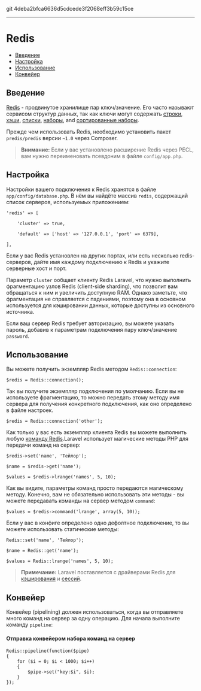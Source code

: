 git 4deba2bfca6636d5cdcede3f2068eff3b59c15ce

---

# Redis

- [Введение](#introduction)
- [Настройка](#configuration)
- [Использование](#usage)
- [Конвейер](#pipelining)

<a name="introduction"></a>
## Введение

[Redis](http://redis.io) - продвинутое хранилище пар ключ/значение. Его часто называют сервисом структур данных, так как ключи могут содержать [строки](http://redis.io/topics/data-types#strings), [хэши](http://redis.io/topics/data-types#hashes), [списки](http://redis.io/topics/data-types#lists), [наборы](http://redis.io/topics/data-types#sets), and [сортированные наборы](http://redis.io/topics/data-types#sorted-sets).

Прежде чем использовать Redis, необходимо установить пакет `predis/predis` версии `~1.0` через Composer.

> **Внимание:** Если у вас установлено расширение Redis через PECL, вам нужно переименовать псевдоним в файле `config/app.php`.

<a name="configuration"></a>
## Настройка

Настройки вашего подключения к Redis хранятся в файле `app/config/database.php`. В нём вы найдёте массив `redis`, содержащий список серверов, используемых приложением:

	'redis' => [

		'cluster' => true,

		'default' => ['host' => '127.0.0.1', 'port' => 6379],

	],

Если у вас Redis установлен на других портах, или есть несколько redis-серверов, дайте имя каждому подключению к Redis и укажите серверные хост и порт.

Параметр `cluster` ообщает клиенту Redis Laravel, что нужно выполнить фрагментацию узлов Redis (client-side sharding), что позволит вам обращаться к ним и увеличить доступную RAM. Однако заметьте, что фрагментация не справляется с падениями, поэтому она в основном используется для кэшировании данных, которые доступны из основного источника.

Если ваш сервер Redis требует авторизацию, вы можете указать пароль, добавив к параметрам подключения пару ключ/значение `password`.

<a name="usage"></a>
## Использование

Вы можете получить экземпляр Redis методом `Redis::connection`:

	$redis = Redis::connection();

Так вы получите экземпляр подключения по умолчанию. Если вы не используете фрагментацию, то можно передать этому методу имя сервера для получения конкретного подключения, как оно определено в файле настроек.

	$redis = Redis::connection('other');

Как только у вас есть экземпляр клиента Redis вы можете выполнить любую [команду Redis](http://redis.io/commands).Laravel использует магические методы PHP для передачи команд на сервер:

	$redis->set('name', 'Тейлор');

	$name = $redis->get('name');

	$values = $redis->lrange('names', 5, 10);

Как вы видите, параметры команд просто передаются магическому методу. Конечно, вам не обязательно использовать эти методы - вы можете передавать команды на сервер методом `command`:

	$values = $redis->command('lrange', array(5, 10));

Если у вас в конфиге определено одно дефолтное подключение, то вы можете использовать статические методы:

	Redis::set('name', 'Тейлор');

	$name = Redis::get('name');

	$values = Redis::lrange('names', 5, 10);

> **Примечание:** Laravel поставляется с драйверами Redis для [кэширования](/docs/5.0/cache) и [сессий](/docs/5.0/session).

<a name="pipelining"></a>
## Конвейер

Конвейер (pipelining) должен использоваться, когда вы отправляете много команд на сервер за одну операцию. Для начала выполните команду `pipeline`:

#### Отправка конвейером набора команд на сервер

	Redis::pipeline(function($pipe)
	{
		for ($i = 0; $i < 1000; $i++)
		{
			$pipe->set("key:$i", $i);
		}
	});
